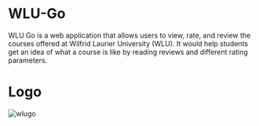 # WLU-Go
WLU Go is a web application that allows users to view, rate, and review the courses offered at Wilfrid Laurier University (WLU). It would help students get an idea of what a course is like by reading reviews and different rating parameters. 

# Logo 

![wlugo](https://user-images.githubusercontent.com/85204506/127789737-af8041bf-f0da-415f-8006-b37a33b8de7d.png)
